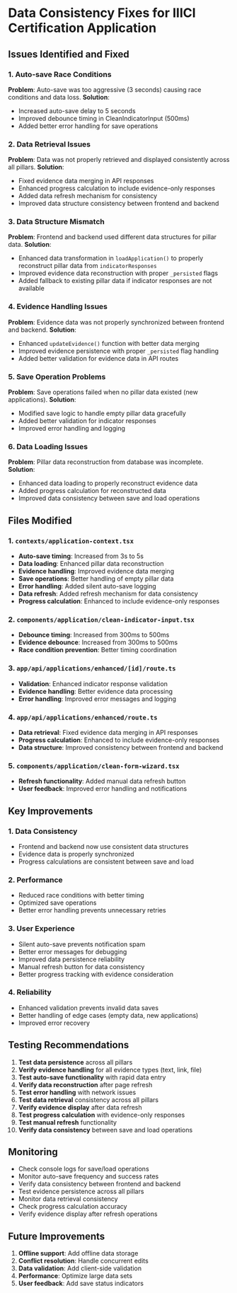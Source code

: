 # Data Consistency Fixes for IIICI Certification Application

## Issues Identified and Fixed

### 1. **Auto-save Race Conditions**
**Problem**: Auto-save was too aggressive (3 seconds) causing race conditions and data loss.
**Solution**: 
- Increased auto-save delay to 5 seconds
- Improved debounce timing in CleanIndicatorInput (500ms)
- Added better error handling for save operations

### 2. **Data Retrieval Issues**
**Problem**: Data was not properly retrieved and displayed consistently across all pillars.
**Solution**:
- Fixed evidence data merging in API responses
- Enhanced progress calculation to include evidence-only responses
- Added data refresh mechanism for consistency
- Improved data structure consistency between frontend and backend

### 3. **Data Structure Mismatch**
**Problem**: Frontend and backend used different data structures for pillar data.
**Solution**:
- Enhanced data transformation in `loadApplication()` to properly reconstruct pillar data from `indicatorResponses`
- Improved evidence data reconstruction with proper `_persisted` flags
- Added fallback to existing pillar data if indicator responses are not available

### 4. **Evidence Handling Issues**
**Problem**: Evidence data was not properly synchronized between frontend and backend.
**Solution**:
- Enhanced `updateEvidence()` function with better data merging
- Improved evidence persistence with proper `_persisted` flag handling
- Added better validation for evidence data in API routes

### 5. **Save Operation Problems**
**Problem**: Save operations failed when no pillar data existed (new applications).
**Solution**:
- Modified save logic to handle empty pillar data gracefully
- Added better validation for indicator responses
- Improved error handling and logging

### 6. **Data Loading Issues**
**Problem**: Pillar data reconstruction from database was incomplete.
**Solution**:
- Enhanced data loading to properly reconstruct evidence data
- Added progress calculation for reconstructed data
- Improved data consistency between save and load operations

## Files Modified

### 1. `contexts/application-context.tsx`
- **Auto-save timing**: Increased from 3s to 5s
- **Data loading**: Enhanced pillar data reconstruction
- **Evidence handling**: Improved evidence data merging
- **Save operations**: Better handling of empty pillar data
- **Error handling**: Added silent auto-save logging
- **Data refresh**: Added refresh mechanism for data consistency
- **Progress calculation**: Enhanced to include evidence-only responses

### 2. `components/application/clean-indicator-input.tsx`
- **Debounce timing**: Increased from 300ms to 500ms
- **Evidence debounce**: Increased from 300ms to 500ms
- **Race condition prevention**: Better timing coordination

### 3. `app/api/applications/enhanced/[id]/route.ts`
- **Validation**: Enhanced indicator response validation
- **Evidence handling**: Better evidence data processing
- **Error handling**: Improved error messages and logging

### 4. `app/api/applications/enhanced/route.ts`
- **Data retrieval**: Fixed evidence data merging in API responses
- **Progress calculation**: Enhanced to include evidence-only responses
- **Data structure**: Improved consistency between frontend and backend

### 5. `components/application/clean-form-wizard.tsx`
- **Refresh functionality**: Added manual data refresh button
- **User feedback**: Improved error handling and notifications

## Key Improvements

### 1. **Data Consistency**
- Frontend and backend now use consistent data structures
- Evidence data is properly synchronized
- Progress calculations are consistent between save and load

### 2. **Performance**
- Reduced race conditions with better timing
- Optimized save operations
- Better error handling prevents unnecessary retries

### 3. **User Experience**
- Silent auto-save prevents notification spam
- Better error messages for debugging
- Improved data persistence reliability
- Manual refresh button for data consistency
- Better progress tracking with evidence consideration

### 4. **Reliability**
- Enhanced validation prevents invalid data saves
- Better handling of edge cases (empty data, new applications)
- Improved error recovery

## Testing Recommendations

1. **Test data persistence** across all pillars
2. **Verify evidence handling** for all evidence types (text, link, file)
3. **Test auto-save functionality** with rapid data entry
4. **Verify data reconstruction** after page refresh
5. **Test error handling** with network issues
6. **Test data retrieval** consistency across all pillars
7. **Verify evidence display** after data refresh
8. **Test progress calculation** with evidence-only responses
9. **Test manual refresh** functionality
10. **Verify data consistency** between save and load operations

## Monitoring

- Check console logs for save/load operations
- Monitor auto-save frequency and success rates
- Verify data consistency between frontend and backend
- Test evidence persistence across all pillars
- Monitor data retrieval consistency
- Check progress calculation accuracy
- Verify evidence display after refresh operations

## Future Improvements

1. **Offline support**: Add offline data storage
2. **Conflict resolution**: Handle concurrent edits
3. **Data validation**: Add client-side validation
4. **Performance**: Optimize large data sets
5. **User feedback**: Add save status indicators
